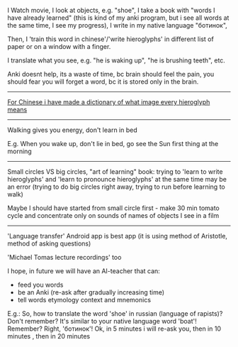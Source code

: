 I Watch movie, I look at objects, e.g. "shoe", I take a book with "words I have already learned" (this is kind of my anki program, but i see all words at the same time, I see my progress), I write in my native language "ботинок", 

Then, I 'train this word in chinese'/'write hieroglyphs' in different list of paper or on a window with a finger.

I translate what you see, e.g. "he is waking up", "he is brushing teeth", etc.

Anki doesnt help, its a waste of time, bc brain should feel the pain, you should fear you will forget a word, bc it is stored only in the brain.
_____

[For Chinese i have made a dictionary of what image every hieroglyph means](https://srghma-chinese2.github.io)
______

Walking gives you energy, don't learn in bed

E.g. When you wake up, don't lie in bed, go see the Sun first thing at the morning

______

Small circles VS big circles, "art of learning" book: trying to 'learn to write hieroglyphs' and 'learn to pronounce hieroglyphs' at the same time may be an error (trying to do big circles right away, trying to run before learning to walk)

Maybe I should have started from small circle first - make 30 min tomato cycle and concentrate only on sounds of names of objects I see in a film

______

'Language transfer' Android app is best app (it is using method of Aristotle, method of asking questions) 

'Michael Tomas lecture recordings' too

I hope, in future we will have an AI-teacher that can: 
- feed you words
- be an Anki (re-ask after gradually increasing time)
- tell words etymology context and mnemonics

E.g.: So, how to translate the word 'shoe' in russian (language of rapists)? Don't remember? It's similar to your native language word 'boat'! Remember? Right, 'ботинок'! Ok, in 5 minutes i will re-ask you, then in 10 minutes , then in 20 minutes



